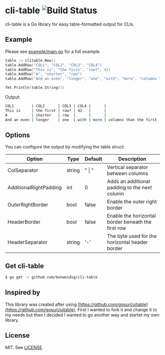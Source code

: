 # cli-table ![Build Status](https://travis-ci.org/benweidig/cli-table.svg?branch=master)

cli-table is a Go library for easy table-formatted output for CLIs.

## Example

Please see [example/main.go](example/main.go) for a full example.

```go
table := clitable.New()
table.AddRow("COL1", "COL2", "COL3", "COL4")
table.AddRow("This is", "the first", "row?", 42)
table.AddRow("A", "shorter", "row")
table.AddRow("And an even", "longer", "one", "with", "more", "columns than the first")

fmt.Println(table.String())
```

Output:
```sh
COL1        | COL2      | COL3 | COL4 |      |
This is     | the first | row? | 42   |      |
A           | shorter   | row  |      |      |
And an even | longer    | one  | with | more | columns than the first
```

## Options

You can configure the output by modifying the table struct:

| Option                 | Type   | Default | Description                                        |
| ---------------------- | ------ | ------- | -------------------------------------------------- |
| ColSeparator           | string | " \| "   | Vertical separator between columns                 |
| AdditionalRightPadding | int    | 0       | Adds an additional padding to the next column      |
| OuterRightBorder       | bool   | false   | Enable the outer right border                      |
| HeaderBorder           | bool   | false   | Enable the horizontal border beneath the first row |
| HeaderSeparator        | string | '-'     | The byte used for the horizontal header border     |

## Get cli-table

```sh
$ go get -v github.com/benweidig/cli-table
```

## Inspired by

This library was created after using [https://github.com/gosuri/uitable](https://github.com/gosuri/uitable). First I
wanted to fork it and change it to my needs but then I decided I wanted to go another way and startet my own library.

## License

MIT. See [LICENSE](LICENSE).
